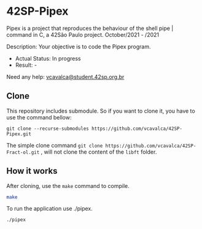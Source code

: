 # 42SP-Pipex
Pipex is a project that reproduces the behaviour of the shell pipe | command in C, a 42São Paulo project. October/2021 - /2021

Description: Your objective is to code the Pipex program.

- Actual Status: In progress
- Result: -

Need any help: vcavalca@student.42sp.org.br

## Clone

This repository includes submodule. So if you want to clone it, you have to use the command bellow:

```
git clone --recurse-submodules https://github.com/vcavalca/42SP-Pipex.git
```
The simple clone command `git clone https://github.com/vcavalca/42SP-Fract-ol.git` , will not clone the content of the `libft` folder.

## How it works

After cloning, use the `make` command to compile.

``` bash
make
```

To run the application use ./pipex.

``` bash
./pipex
```
